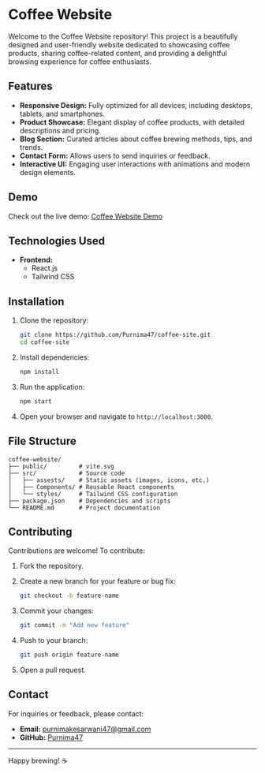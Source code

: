 # Coffee Website

Welcome to the Coffee Website repository! This project is a beautifully designed and user-friendly website dedicated to showcasing coffee products, sharing coffee-related content, and providing a delightful browsing experience for coffee enthusiasts.

## Features

- **Responsive Design:** Fully optimized for all devices, including desktops, tablets, and smartphones.
- **Product Showcase:** Elegant display of coffee products, with detailed descriptions and pricing.
- **Blog Section:** Curated articles about coffee brewing methods, tips, and trends.
- **Contact Form:** Allows users to send inquiries or feedback.
- **Interactive UI:** Engaging user interactions with animations and modern design elements.

## Demo

Check out the live demo: [Coffee Website Demo](https://coffee-cafesite.netlify.app/) 
## Technologies Used

- **Frontend:**
  - React.js
  - Tailwind CSS

## Installation

1. Clone the repository:

   ```bash
   git clone https://github.com/Purnima47/coffee-site.git
   cd coffee-site
   ```

2. Install dependencies:

   ```bash
   npm install
   ```

3. Run the application:

   ```bash
   npm start
   ```

4. Open your browser and navigate to `http://localhost:3000`.

## File Structure

```
coffee-website/
├── public/         # vite.svg
├── src/            # Source code
│   ├── assests/    # Static assets (images, icons, etc.)
│   ├── Components/ # Reusable React components
│   └── styles/     # Tailwind CSS configuration
├── package.json    # Dependencies and scripts
└── README.md       # Project documentation
```

## Contributing

Contributions are welcome! To contribute:

1. Fork the repository.
2. Create a new branch for your feature or bug fix:

   ```bash
   git checkout -b feature-name
   ```

3. Commit your changes:

   ```bash
   git commit -m "Add new feature"
   ```

4. Push to your branch:

   ```bash
   git push origin feature-name
   ```

5. Open a pull request.

## Contact

For inquiries or feedback, please contact:

- **Email:** purnimakesarwani47@gmail.com
- **GitHub:** [Purnima47](https://github.com/Purnima47)

---

Happy brewing! ☕